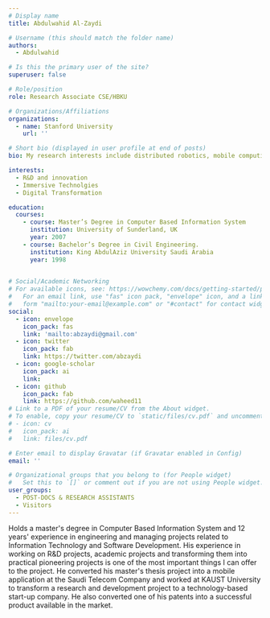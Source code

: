 ```yaml
---
# Display name
title: Abdulwahid Al-Zaydi

# Username (this should match the folder name)
authors:
  - Abdulwahid

# Is this the primary user of the site?
superuser: false

# Role/position
role: Research Associate CSE/HBKU

# Organizations/Affiliations
organizations:
  - name: Stanford University
    url: ''

# Short bio (displayed in user profile at end of posts)
bio: My research interests include distributed robotics, mobile computing and programmable matter.

interests:
  - R&D and innovation
  - Immersive Technolgies
  - Digital Transformation

education:
  courses:
    - course: Master’s Degree in Computer Based Information System
      institution: University of Sunderland, UK
      year: 2007
    - course: Bachelor’s Degree in Civil Engineering.
      institution: King AbdulAziz University Saudi Arabia
      year: 1998
 

# Social/Academic Networking
# For available icons, see: https://wowchemy.com/docs/getting-started/page-builder/#icons
#   For an email link, use "fas" icon pack, "envelope" icon, and a link in the
#   form "mailto:your-email@example.com" or "#contact" for contact widget.
social:
  - icon: envelope
    icon_pack: fas
    link: 'mailto:abzaydi@gmail.com'
  - icon: twitter
    icon_pack: fab
    link: https://twitter.com/abzaydi
  - icon: google-scholar
    icon_pack: ai
    link: 
  - icon: github
    icon_pack: fab
    link: https://github.com/waheed11
# Link to a PDF of your resume/CV from the About widget.
# To enable, copy your resume/CV to `static/files/cv.pdf` and uncomment the lines below.
# - icon: cv
#   icon_pack: ai
#   link: files/cv.pdf

# Enter email to display Gravatar (if Gravatar enabled in Config)
email: ''

# Organizational groups that you belong to (for People widget)
#   Set this to `[]` or comment out if you are not using People widget.
user_groups:
  - POST-DOCS & RESEARCH ASSISTANTS
  - Visitors
---
```


Holds a master's degree in Computer Based Information System and 12 years' experience in engineering and managing projects related to Information Technology and Software Development. His experience in working on R&D projects, academic projects and transforming them into practical pioneering projects is one of the most important things I can offer to the project. He converted his master's thesis project into a mobile application at the Saudi Telecom Company and worked at KAUST University to transform a research and development project to a technology-based start-up company. He also converted one of his patents into a successful product available in the market. 

